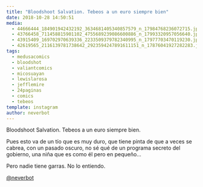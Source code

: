 ```yaml
---
title: "Bloodshoot Salvation. Tebeos a un euro siempre bien"
date: 2018-10-28 14:50:51
media: 
  - 44666444_184901942432192_3634681405340857579_n_17984768236072715.jpg
  - 43766458_711458815901102_4755689239086600886_n_17993320957056640.jpg
  - 43915409_169702970639336_2233509379782340995_n_17977703470119230.jpg
  - 42619565_2116139781738642_2923594247891611151_n_17876041927282283.jpg
tags: 
  - medusacomics
  - bloodshot
  - valiantcomics
  - micosuayan
  - lewislarosa
  - jefflemire
  - 24paginas
  - comics
  - tebeos
template: instagram
author: neverbot
---
```


Bloodshoot Salvation. Tebeos a un euro siempre bien.


Pues esto va de un tío que es muy duro, que tiene pinta de que a veces se cabrea, con un pasado oscuro, no sé qué de un programa secreto del gobierno, una niña que es como él pero en pequeño...


Pero nadie tiene garras. No lo entiendo.




[@neverbot](https://instagram.com/neverbot)

